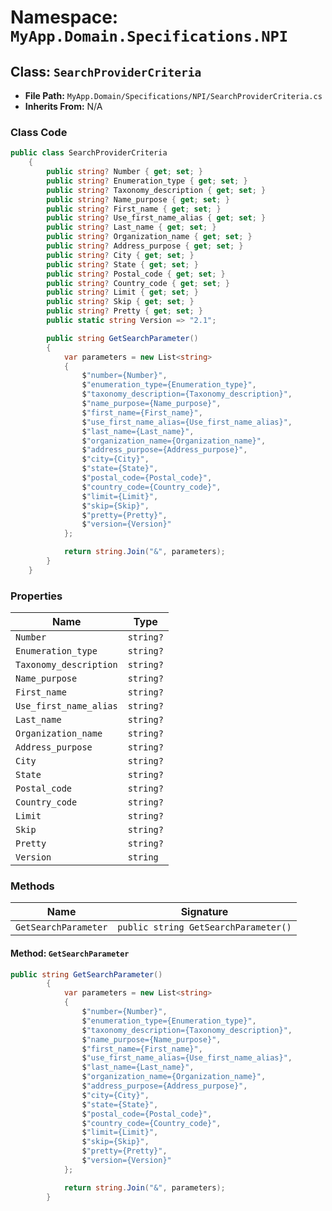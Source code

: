 # Namespace: `MyApp.Domain.Specifications.NPI`

## Class: `SearchProviderCriteria`

- **File Path:** `MyApp.Domain/Specifications/NPI/SearchProviderCriteria.cs`
- **Inherits From:** N/A

### Class Code

```csharp
public class SearchProviderCriteria
    {
        public string? Number { get; set; }
        public string? Enumeration_type { get; set; }
        public string? Taxonomy_description { get; set; }
        public string? Name_purpose { get; set; }
        public string? First_name { get; set; }
        public string? Use_first_name_alias { get; set; }
        public string? Last_name { get; set; }
        public string? Organization_name { get; set; }
        public string? Address_purpose { get; set; }
        public string? City { get; set; }
        public string? State { get; set; }
        public string? Postal_code { get; set; }
        public string? Country_code { get; set; }
        public string? Limit { get; set; }
        public string? Skip { get; set; }
        public string? Pretty { get; set; }
        public static string Version => "2.1";

        public string GetSearchParameter()
        {
            var parameters = new List<string>
            {
                $"number={Number}",
                $"enumeration_type={Enumeration_type}",
                $"taxonomy_description={Taxonomy_description}",
                $"name_purpose={Name_purpose}",
                $"first_name={First_name}",
                $"use_first_name_alias={Use_first_name_alias}",
                $"last_name={Last_name}",
                $"organization_name={Organization_name}",
                $"address_purpose={Address_purpose}",
                $"city={City}",
                $"state={State}",
                $"postal_code={Postal_code}",
                $"country_code={Country_code}",
                $"limit={Limit}",
                $"skip={Skip}",
                $"pretty={Pretty}",
                $"version={Version}"
            };

            return string.Join("&", parameters);
        }
    }
```

### Properties

| Name | Type |
|------|------|
| `Number` | `string?` |
| `Enumeration_type` | `string?` |
| `Taxonomy_description` | `string?` |
| `Name_purpose` | `string?` |
| `First_name` | `string?` |
| `Use_first_name_alias` | `string?` |
| `Last_name` | `string?` |
| `Organization_name` | `string?` |
| `Address_purpose` | `string?` |
| `City` | `string?` |
| `State` | `string?` |
| `Postal_code` | `string?` |
| `Country_code` | `string?` |
| `Limit` | `string?` |
| `Skip` | `string?` |
| `Pretty` | `string?` |
| `Version` | `string` |

### Methods

| Name | Signature |
|------|-----------|
| `GetSearchParameter` | `public string GetSearchParameter()` |

#### Method: `GetSearchParameter`

```csharp
public string GetSearchParameter()
        {
            var parameters = new List<string>
            {
                $"number={Number}",
                $"enumeration_type={Enumeration_type}",
                $"taxonomy_description={Taxonomy_description}",
                $"name_purpose={Name_purpose}",
                $"first_name={First_name}",
                $"use_first_name_alias={Use_first_name_alias}",
                $"last_name={Last_name}",
                $"organization_name={Organization_name}",
                $"address_purpose={Address_purpose}",
                $"city={City}",
                $"state={State}",
                $"postal_code={Postal_code}",
                $"country_code={Country_code}",
                $"limit={Limit}",
                $"skip={Skip}",
                $"pretty={Pretty}",
                $"version={Version}"
            };

            return string.Join("&", parameters);
        }
```

